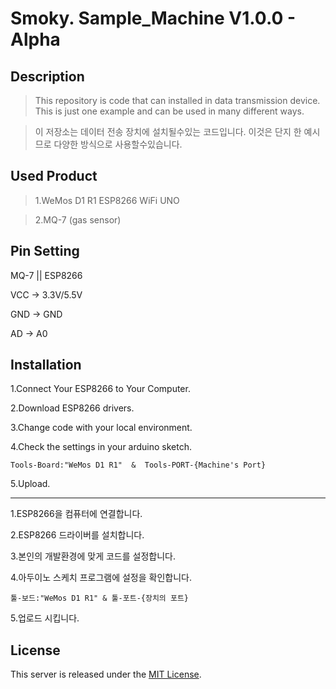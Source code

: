 Smoky. Sample_Machine V1.0.0 - Alpha
===============================

Description
-----------

>This repository is code that can installed in data transmission device. This is just one example and can be used in many different ways.


>이 저장소는 데이터 전송 장치에 설치될수있는 코드입니다. 이것은 단지 한 예시므로 다양한 방식으로 사용할수있습니다.


Used Product
-----------

>1.WeMos D1 R1 ESP8266 WiFi UNO 

>2.MQ-7 (gas sensor)


Pin Setting
----------
MQ-7 ||  ESP8266

VCC -> 3.3V/5.5V

GND -> GND

AD -> A0 

Installation
------------


1.Connect Your ESP8266 to Your Computer.

2.Download ESP8266 drivers.

3.Change code with your local environment.

4.Check the settings in your arduino sketch.
~~~
Tools-Board:"WeMos D1 R1"  &  Tools-PORT-{Machine's Port}
~~~

5.Upload.

<hr>

1.ESP8266을 컴퓨터에 연결합니다.

2.ESP8266 드라이버를 설치합니다.

3.본인의 개발환경에 맞게 코드를 설정합니다.

4.아두이노 스케치 프로그램에 설정을 확인합니다.
~~~
툴-보드:"WeMos D1 R1" & 툴-포트-{장치의 포트}
~~~

5.업로드 시킵니다.






## License

This server is released under the [MIT License](https://opensource.org/licenses/MIT).
